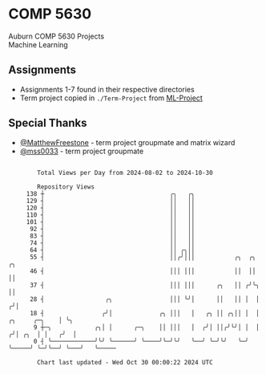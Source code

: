 # COMP 5630
Auburn COMP 5630 Projects  
Machine Learning

## Assignments
- Assignments 1-7 found in their respective directories
- Term project copied in `./Term-Project` from [ML-Project](https://github.com/wumphlett/ML-Project)

## Special Thanks
- [@MatthewFreestone](https://github.com/MatthewFreestone) - term project groupmate and matrix wizard
- [@mss0033](https://github.com/mss0033) - term project groupmate

```

        Total Views per Day from 2024-08-02 to 2024-10-30

        Repository Views
     138 ┼                                   ╭╮   ╭╮
     129 ┤                                   ││   ││
     120 ┤                                   ││   ││
     110 ┤                                   ││   ││
     101 ┤                                   ││   ││
      92 ┤                                   ││   ││
      83 ┤                                   ││   ││
      74 ┤                                   ││   ││
      64 ┤                                   ││ ╭╮││
      55 ┤                                   ││╭╯│││           ╭╮  ╭╮                      ╭╮
      46 ┤                                   │││ │││           ││  ││                      ││
      37 ┤                                   │││ │││      ╭╮   ││ ╭╯╰╮                     ││
      28 ┤                 ╭╮                │││ ╰╯│      ││   ││ │  │                    ╭╯│
      18 ┤                ╭╯│             ╭╮ │││   │   ╭╮ ││ ╭╮││ │  │      ╭╮     ╭─╮    │ ╰╮
       9 ┼─╮            ╭╮│ │      ╭─╮    ││ │││   │  ╭╯│ ││╭╯╰╯│ │  │     ╭╯│ ╭╮  │ │   ╭╯  │
       0 ┤ ╰────────────╯╰╯ ╰──────╯ ╰────╯╰─╯╰╯   ╰──╯ ╰─╯╰╯   ╰─╯  ╰─────╯ ╰─╯╰──╯ ╰───╯   ╰─────

        Chart last updated - Wed Oct 30 00:00:22 2024 UTC
        
```
